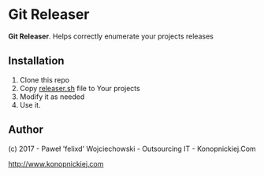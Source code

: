 # Git Releaser

**Git Releaser**. Helps correctly enumerate your projects releases

## Installation

1. Clone this repo
2. Copy [releaser.sh](releaser.sh) file to Your projects
3. Modify it as needed
4. Use it.

## Author

(c) 2017 - Paweł 'felixd' Wojciechowski - Outsourcing IT - Konopnickiej.Com

http://www.konopnickiej.com
